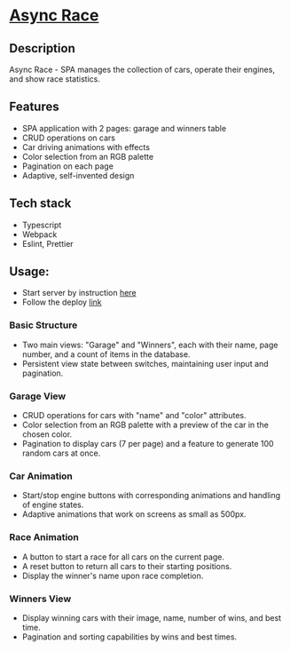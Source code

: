 # [Async Race](https://violettastolarova.github.io/Async-Race/build)

## Description
Async Race - SPA manages the collection of cars, operate their engines, and show race statistics.

## Features
 - SPA application with 2 pages: garage and winners table
 - CRUD operations on cars
 - Car driving animations with effects
 - Color selection from an RGB palette
 - Pagination on each page
 - Adaptive, self-invented design

## Tech stack
 - Typescript
 - Webpack
 - Eslint, Prettier

## Usage:
- Start server by instruction [here](https://github.com/ViolettaStolarova/async-race/tree/develop/async-race-api)
- Follow the deploy [link](https://violettastolarova.github.io/Async-Race/build)


### Basic Structure
- Two main views: "Garage" and "Winners", each with their name, page number, and a count of items in the database.
- Persistent view state between switches, maintaining user input and pagination.

### Garage View
- CRUD operations for cars with "name" and "color" attributes.
- Color selection from an RGB palette with a preview of the car in the chosen color.
- Pagination to display cars (7 per page) and a feature to generate 100 random cars at once.

### Car Animation
- Start/stop engine buttons with corresponding animations and handling of engine states.
- Adaptive animations that work on screens as small as 500px.

### Race Animation
- A button to start a race for all cars on the current page.
- A reset button to return all cars to their starting positions.
- Display the winner's name upon race completion.

### Winners View
- Display winning cars with their image, name, number of wins, and best time.
- Pagination and sorting capabilities by wins and best times.
